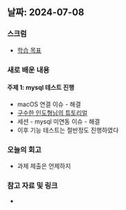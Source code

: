 ## 날짜: 2024-07-08

### 스크럼
- [학습 목표](https://www.notion.so/goorm/7-8-869ff1bf65dd45fb899ed415021cf9ee)

### 새로 배운 내용
#### 주제 1: mysql 테스트 진행
- macOS 연결 이슈 - 해결
- [구수한 인도형님의 튜토리얼](https://www.youtube.com/watch?v=-wpzS5NcYT8)
- 세션 - mysql 미연동 이슈 - 해결
- 이후 기능 테스트는 절반정도 진행하였다

### 오늘의 회고
- 과제 제출은 언제하지

### 참고 자료 및 링크
- 
